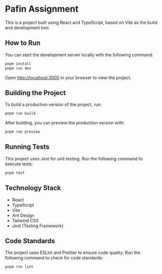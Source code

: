 # Pafin Assignment

This is a project built using React and TypeScript, based on Vite as the build and development tool.


## How to Run

You can start the development server locally with the following command:

```bash
pnpm install
pnpm run dev
```

Open [http://localhost:3000](http://localhost:3000) in your browser to view the project.

## Building the Project

To build a production version of the project, run:

```bash
pnpm run build
```

After building, you can preview the production version with:

```bash
pnpm run preview
```

## Running Tests

This project uses Jest for unit testing. Run the following command to execute tests:

```bash
pnpm test
```

## Technology Stack

- React
- TypeScript
- Vite
- Ant Design
- Tailwind CSS
- Jest (Testing Framework)

## Code Standards

The project uses ESLint and Prettier to ensure code quality. Run the following command to check for code standards:

```bash
pnpm run lint
```
